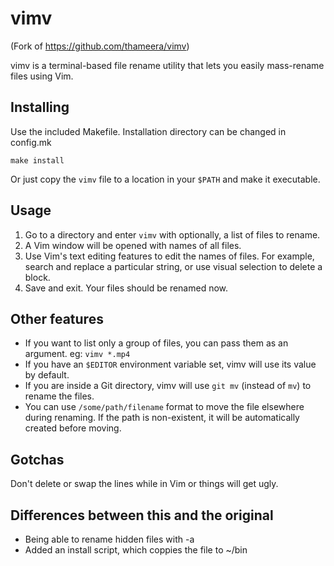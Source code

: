 # vimv
(Fork of https://github.com/thameera/vimv)

vimv is a terminal-based file rename utility that lets you easily mass-rename files using Vim.

## Installing

Use the included Makefile. Installation directory can be changed in config.mk
```shell
make install
```
Or just copy the `vimv` file to a location in your `$PATH` and make it executable.

## Usage

1. Go to a directory and enter `vimv` with optionally, a list of files to rename.
2. A Vim window will be opened with names of all files.
3. Use Vim's text editing features to edit the names of files. For example, search and replace a particular string, or use visual selection to delete a block.
4. Save and exit. Your files should be renamed now.

## Other features

* If you want to list only a group of files, you can pass them as an argument. eg: `vimv *.mp4`
* If you have an `$EDITOR` environment variable set, vimv will use its value by default.
* If you are inside a Git directory, vimv will use `git mv` (instead of `mv`) to rename the files.
* You can use `/some/path/filename` format to move the file elsewhere during renaming. If the path is non-existent, it will be automatically created before moving.

## Gotchas

Don't delete or swap the lines while in Vim or things will get ugly.

## Differences between this and the original
* Being able to rename hidden files with -a
* Added an install script, which coppies the file to ~/bin
